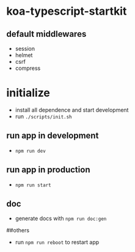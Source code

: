 koa-typescript-startkit
=======================

## default middlewares

* session
* helmet
* csrf
* compress

# initialize

- install all dependence and start development
- run  `./scripts/init.sh`


## run app in development

- `npm run dev `

## run app in production

- `npm run start `





## doc

- generate docs with `npm run doc:gen ` 
	     
##others

- run `npm run reboot` to restart app







